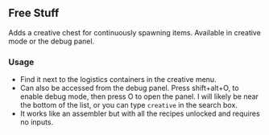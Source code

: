 ## Free Stuff
Adds a creative chest for continuously spawning items.  Available in creative mode or the debug panel.

### Usage
- Find it next to the logistics containers in the creative menu.
- Can also be accessed from the debug panel.  Press shift+alt+O, to enable debug mode, then press O to open the panel.  I will likely be near the bottom of the list, or you can type `creative` in the search box.
- It works like an assembler but with all the recipes unlocked and requires no inputs.